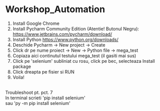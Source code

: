 # Workshop_Automation

1. Install Google Chrome </br>
2. Install Pycharm Community Edition (Atentie! Butonul Negru): https://www.jetbrains.com/pycharm/download/ </br>
3. Install Python https://www.python.org/downloads/ </br>
4. Deschide Pycharm -> New project -> Create </br>
5. Click dr pe nume proiect -> New -> Python file -> mega_test </br>
6. Copiaza aici continutul testului mega_test (il gasiti mai sus) </br>
7. Click pe 'selenium' subliniat cu rosu, click pe bec, selecteaza Install package </br>
9. Click dreapta pe fisier si RUN </br>
9. Voila! </br>
</br>
Troubleshoot pt. pct. 7
</br>
In terminal scrieti 'pip install selenium'
</br>
sau 'py -m pip install selenium'

